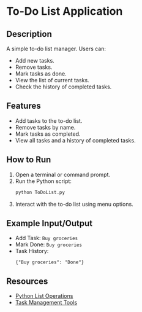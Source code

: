 
# To-Do List Application

## Description
A simple to-do list manager. Users can:
- Add new tasks.
- Remove tasks.
- Mark tasks as done.
- View the list of current tasks.
- Check the history of completed tasks.

## Features
- Add tasks to the to-do list.
- Remove tasks by name.
- Mark tasks as completed.
- View all tasks and a history of completed tasks.

## How to Run
1. Open a terminal or command prompt.
2. Run the Python script:
   ```bash
   python ToDoList.py
   ```
3. Interact with the to-do list using menu options.

## Example Input/Output
- Add Task: `Buy groceries`
- Mark Done: `Buy groceries`
- Task History:
  ```
  {"Buy groceries": "Done"}
  ```

## Resources
- [Python List Operations](https://github.com/topics/python-list)
- [Task Management Tools](https://github.com/topics/task-manager)
